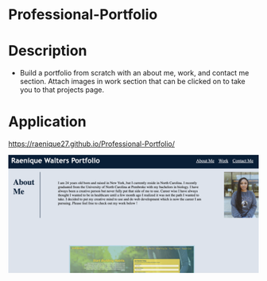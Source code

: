 # Professional-Portfolio

# Description

- Build a portfolio from scratch with an about me, work, and contact me section. Attach images in work section that can be clicked on to take you to that projects page. 

# Application

https://raenique27.github.io/Professional-Portfolio/

![](./assets/images/Portfolio-picture.png)